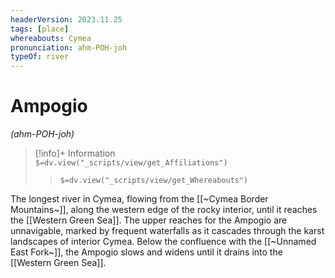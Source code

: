 ```yaml
---
headerVersion: 2023.11.25
tags: [place]
whereabouts: Cymea
pronunciation: ahm-POH-joh
typeOf: river
---
```

# Ampogio
*(ahm-POH-joh)*
>[!info]+ Information  
> `$=dv.view("_scripts/view/get_Affiliations")`  
>> `$=dv.view("_scripts/view/get_Whereabouts")`

The longest river in Cymea, flowing from the [[~Cymea Border Mountains~]], along the western edge of the rocky interior, until it reaches the [[Western Green Sea]]. The upper reaches for the Ampogio are unnavigable, marked by frequent waterfalls as it cascades through the karst landscapes of interior Cymea. Below the confluence with the [[~Unnamed East Fork~]], the Ampogio slows and widens until it drains into the [[Western Green Sea]]. 